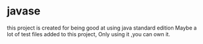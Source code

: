 # javase
this project is created for being good at using java standard edition
Maybe a lot of test files added to this project, Only using it ,you can own it.
